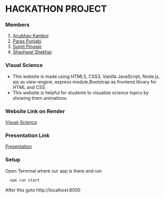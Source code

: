 # HACKATHON PROJECT
### Members
1. [Anubhav Kamboj](https://github.com/ANUBHAVKAMBOJ)
2. [Paras Punjabi](https://www.github.com/Paras-Punjabi)
3. [Sumit Pingale](https://github.com/sspingale)
4. [Shashwat Shekhar](https://github.com/Shashwat7761) 

### Visual Science
* This website is made using HTML5, CSS3, Vanilla JavaScript, Node.js, ejs as view-engine, express module,Bootstrap as frontend library for HTML and CSS. 
* This website is helpful for students to visualize science topics by showing them animations.

### Website Link on Render
[Visual-Science](https://visual-science.onrender.com/)

### Presentation Link
[Presentation](https://onedrive.live.com/view.aspx?resid=D30BD84550B33209!176&ithint=file%2cpptx&authkey=!AOSdTBy3EqYUmoQ)

### Setup
Open Terminal where our app is there and run 
```bash
  npm run start
```
After this goto http://localhost:8000
